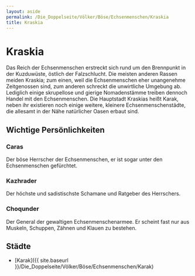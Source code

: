 ```yaml
---
layout: aside
permalink: /Die_Doppelseite/Völker/Böse/Echsenmenschen/Kraskia
title: Kraskia
---
```


# Kraskia

Das Reich der Echsenmenschen erstreckt sich rund um den Brennpunkt in der Kuzduwüste, östlich der Falzschlucht. Die meisten anderen Rassen meiden Kraskia; zum einen, weil die Echsenmenschen eher unangenehme Zeitgenossen sind, zum anderen schreckt die unwirtliche Umgebung ab. Lediglich einige skrupellose und gierige Nomadenstämme treiben dennoch Handel mit den Echsenmenschen. Die Hauptstadt Kraskias heißt Karak, neben ihr existieren noch einige weitere, kleinere Echsenmenschenstädte, die allesamt in der Nähe natürlicher Oasen erbaut sind.

## Wichtige Persönlichkeiten

### Caras

Der böse Herrscher der Echsenmenschen, er ist sogar unter den Echsenmenschen gefürchtet.

### Kazhrader

Der höchste und sadistischste Schamane und Ratgeber des Herrschers.

### Choqunder

Der General der gewaltigen Echsenmenschenarmee. Er scheint fast nur aus Muskeln, Schuppen, Zähnen und Klauen zu bestehen. 

## Städte

- [Karak]({{ site.baseurl }}/Die_Doppelseite/Völker/Böse/Echsenmenschen/Karak)
